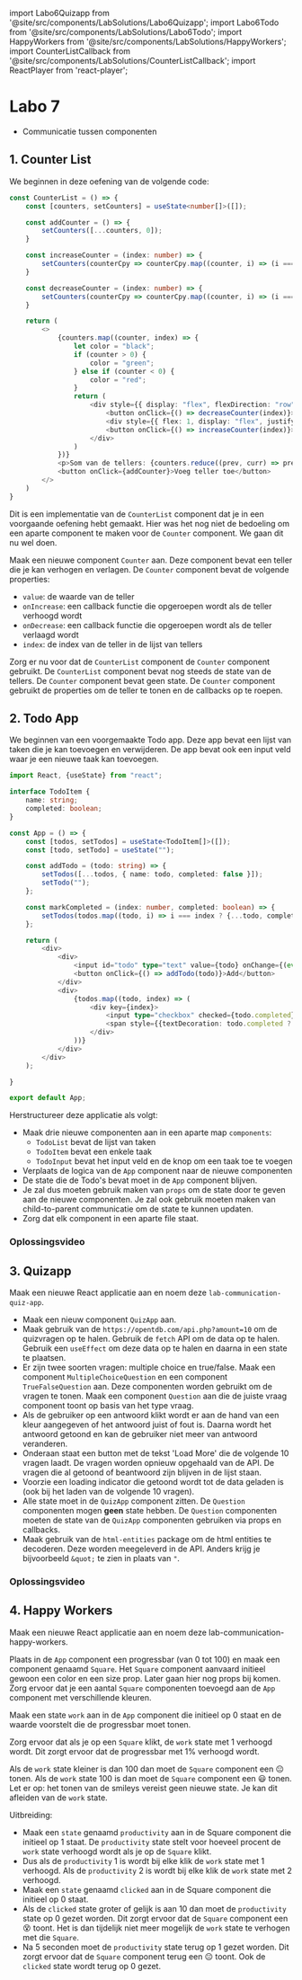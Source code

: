 import Labo6Quizapp from '@site/src/components/LabSolutions/Labo6Quizapp';
import Labo6Todo from '@site/src/components/LabSolutions/Labo6Todo';
import HappyWorkers from '@site/src/components/LabSolutions/HappyWorkers';
import CounterListCallback from '@site/src/components/LabSolutions/CounterListCallback';
import ReactPlayer from 'react-player';

# Labo 7

- Communicatie tussen componenten

## 1. Counter List

We beginnen in deze oefening van de volgende code:

```typescript codesandbox={"template": "react", "filename": "src/App.tsx"}
const CounterList = () => {
    const [counters, setCounters] = useState<number[]>([]);

    const addCounter = () => {
        setCounters([...counters, 0]);
    }

    const increaseCounter = (index: number) => {
        setCounters(counterCpy => counterCpy.map((counter, i) => (i === index) ? counter + 1 : counter));
    }

    const decreaseCounter = (index: number) => {
        setCounters(counterCpy => counterCpy.map((counter, i) => (i === index) ? counter - 1 : counter));
    }

    return (
        <>
            {counters.map((counter, index) => {
                let color = "black";
                if (counter > 0) {
                    color = "green";
                } else if (counter < 0) {
                    color = "red";
                }
                return (
                    <div style={{ display: "flex", flexDirection: "row", alignItems: "center", justifyContent: "center" }}>
                        <button onClick={() => decreaseCounter(index)}>Omlaag</button>
                        <div style={{ flex: 1, display: "flex", justifyContent: "center", alignItems: "center", color: color }}>Count: {counter}</div>
                        <button onClick={() => increaseCounter(index)}>Omhoog</button>
                    </div>
                )
            })}
            <p>Som van de tellers: {counters.reduce((prev, curr) => prev + curr, 0)}</p>
            <button onClick={addCounter}>Voeg teller toe</button>
        </>
    )
}
```

Dit is een implementatie van de `CounterList` component dat je in een voorgaande oefening hebt gemaakt. Hier was het nog niet de bedoeling om een aparte component te maken voor de `Counter` component. We gaan dit nu wel doen.

Maak een nieuwe component `Counter` aan. Deze component bevat een teller die je kan verhogen en verlagen. De `Counter` component bevat de volgende properties:
- `value`: de waarde van de teller
- `onIncrease`: een callback functie die opgeroepen wordt als de teller verhoogd wordt
- `onDecrease`: een callback functie die opgeroepen wordt als de teller verlaagd wordt
- `index`: de index van de teller in de lijst van tellers

Zorg er nu voor dat de `CounterList` component de `Counter` component gebruikt. De `CounterList` component bevat nog steeds de state van de tellers. De `Counter` component bevat geen state. De `Counter` component gebruikt de properties om de teller te tonen en de callbacks op te roepen.

<CounterListCallback/>

## 2. Todo App

We beginnen van een voorgemaakte Todo app. Deze app bevat een lijst van taken die je kan toevoegen en verwijderen. De app bevat ook een input veld waar je een nieuwe taak kan toevoegen.

```typescript codesandbox={"template": "react", "filename": "src/App.tsx"}
import React, {useState} from "react";

interface TodoItem { 
    name: string;
    completed: boolean;
}

const App = () => {
    const [todos, setTodos] = useState<TodoItem[]>([]);
    const [todo, setTodo] = useState("");

    const addTodo = (todo: string) => {
        setTodos([...todos, { name: todo, completed: false }]);
        setTodo("");
    };

    const markCompleted = (index: number, completed: boolean) => {
        setTodos(todos.map((todo, i) => i === index ? {...todo, completed: completed} : todo));
    };

    return (
        <div>
            <div>
                <input id="todo" type="text" value={todo} onChange={(event) => setTodo(event.target.value)}/>
                <button onClick={() => addTodo(todo)}>Add</button>
            </div>
            <div>
                {todos.map((todo, index) => (
                    <div key={index}>
                        <input type="checkbox" checked={todo.completed} onChange={(event) => markCompleted(index, event.target.checked)}/>
                        <span style={{textDecoration: todo.completed ? "line-through" : "none"}}>{todo.name}</span>
                    </div>
                ))}
            </div>
        </div>
    );

}

export default App;
```

Herstructureer deze applicatie als volgt:
- Maak drie nieuwe componenten aan in een aparte map `components`:
    - `TodoList` bevat de lijst van taken
    - `TodoItem` bevat een enkele taak
    - `TodoInput` bevat het input veld en de knop om een taak toe te voegen
- Verplaats de logica van de `App` component naar de nieuwe componenten
- De state die de Todo's bevat moet in de `App` component blijven. 
- Je zal dus moeten gebruik maken van `props` om de state door te geven aan de nieuwe componenten. Je zal ook gebruik moeten maken van child-to-parent communicatie om de state te kunnen updaten.
- Zorg dat elk component in een aparte file staat.

<div style={{padding: 10, border: "1px dotted black"}}>
    <Labo6Todo/>
</div>

### Oplossingsvideo

<ReactPlayer controls url='https://youtu.be/RNC2X9D3XbI'/>

## 3. Quizapp

Maak een nieuwe React applicatie aan en noem deze `lab-communication-quiz-app`.

- Maak een nieuw component `QuizApp` aan.
- Maak gebruik van de `https://opentdb.com/api.php?amount=10` om de quizvragen op te halen. Gebruik de `fetch` API om de data op te halen. Gebruik een `useEffect` om deze data op te halen en daarna in een state te plaatsen.
- Er zijn twee soorten vragen: multiple choice en true/false. Maak een component `MultipleChoiceQuestion` en een component `TrueFalseQuestion` aan. Deze componenten worden gebruikt om de vragen te tonen. Maak een component `Question` aan die de juiste vraag component toont op basis van het type vraag.
- Als de gebruiker op een antwoord klikt wordt er aan de hand van een kleur aangegeven of het antwoord juist of fout is. Daarna wordt het antwoord getoond en kan de gebruiker niet meer van antwoord veranderen.
- Onderaan staat een button met de tekst 'Load More' die de volgende 10 vragen laadt. De vragen worden opnieuw opgehaald van de API. De vragen die al getoond of beantwoord zijn blijven in de lijst staan.
- Voorzie een loading indicator die getoond wordt tot de data geladen is (ook bij het laden van de volgende 10 vragen).
- Alle state moet in de `QuizApp` component zitten. De `Question` componenten mogen **geen** state hebben. De `Question` componenten moeten de state van de `QuizApp` componenten gebruiken via props en callbacks. 
- Maak gebruik van de `html-entities` package om de html entities te decoderen. Deze worden meegeleverd in de API. Anders krijg je bijvoorbeeld `&quot;` te zien in plaats van `"`.

<div style={{padding: 10, border: "1px dotted black"}}>
    <Labo6Quizapp/>
</div>

### Oplossingsvideo

<ReactPlayer controls url='https://youtu.be/L00lS5tKMcQ'/>

## 4. Happy Workers

Maak een nieuwe React applicatie aan en noem deze lab-communication-happy-workers.

Plaats in de `App` component een progressbar (van 0 tot 100) en maak een component genaamd `Square`. Het `Square` component aanvaard initieel gewoon een color en een size prop. Later gaan hier nog props bij komen. Zorg ervoor dat je een aantal `Square` componenten toevoegd aan de `App` component met verschillende kleuren. 

Maak een state `work` aan in de `App` component die initieel op 0 staat en de waarde voorstelt die de progressbar moet tonen. 

Zorg ervoor dat als je op een `Square` klikt, de `work` state met 1 verhoogd wordt. Dit zorgt ervoor dat de progressbar met 1% verhoogd wordt.

Als de `work` state kleiner is dan 100 dan moet de `Square` component een 😐 tonen. Als de `work` state 100 is dan moet de `Square` component een 😃 tonen. Let er op: het tonen van de smileys vereist geen nieuwe state. Je kan dit afleiden van de `work` state.

<HappyWorkers useProductivity={false}/>

Uitbreiding:
- Maak een `state` genaamd `productivity` aan in de Square component die initieel op 1 staat. De `productivity` state stelt voor hoeveel procent de `work` state verhoogd wordt als je op de `Square` klikt. 
- Dus als de `productivity` 1 is wordt bij elke klik de `work` state met 1 verhoogd. Als de `productivity` 2 is wordt bij elke klik de `work` state met 2 verhoogd.
- Maak een `state` genaamd `clicked` aan in de Square component die initieel op 0 staat.
- Als de `clicked` state groter of gelijk is aan 10 dan moet de `productivity` state op 0 gezet worden. Dit zorgt ervoor dat de `Square` component een 😵 toont. Het is dan tijdelijk niet meer mogelijk de `work` state te verhogen met die `Square`.
- Na 5 seconden moet de `productivity` state terug op 1 gezet worden. Dit zorgt ervoor dat de `Square` component terug een 😐 toont. Ook de `clicked` state wordt terug op 0 gezet.

<HappyWorkers useProductivity={true}/>

